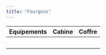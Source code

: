 ```yaml
---
title: "Fourgons"
---
```


Equipements | Cabine | Coffre 
:--- | --- | --- 
 |  |  
 |  |   
 |  |  
 |  | 
 |  |